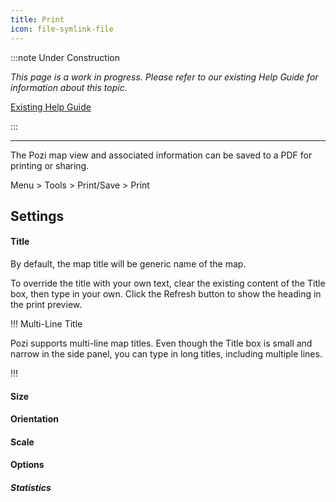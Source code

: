 ```yaml
---
title: Print
icon: file-symlink-file
---
```


:::note Under Construction

*This page is a work in progress. Please refer to our existing Help Guide for information about this topic.*

[Existing Help Guide](https://help.pozi.com/search?query=print)

:::

---

The Pozi map view and associated information can be saved to a PDF for printing or sharing.

Menu > Tools > Print/Save > Print

## Settings

#### Title

By default, the map title will be generic name of the map.

To override the title with your own text, clear the existing content of the Title box, then type in your own. Click the Refresh button to show the heading in the print preview.

!!! Multi-Line Title

Pozi supports multi-line map titles. Even though the Title box is small and narrow in the side panel, you can type in long titles, including multiple lines.

!!!

#### Size

#### Orientation

#### Scale

#### Options

##### Statistics
